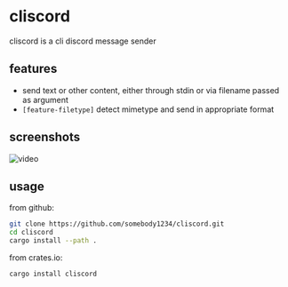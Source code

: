 # cliscord
cliscord is a cli discord message sender

## features
- send text or other content, either through stdin or via filename passed as argument
- `[feature-filetype]` detect mimetype and send in appropriate format

## screenshots
![video](https://github.com/somebody1234/cliscord/blob/media/video.gif?raw=true)

## usage
from github:
```sh
git clone https://github.com/somebody1234/cliscord.git
cd cliscord
cargo install --path .
```

from crates.io:
```sh
cargo install cliscord
```

